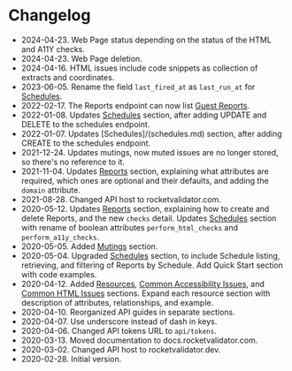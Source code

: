 # Changelog

* 2024-04-23. Web Page status depending on the status of the HTML and A11Y checks.
* 2024-04-23. Web Page deletion.
* 2024-04-16. HTML issues include code snippets as collection of extracts and coordinates.
* 2023-06-05. Rename the field `last_fired_at` as `last_run_at` for [Schedules](schedules.md).
* 2022-02-17. The Reports endpoint can now list [Guest Reports](reports.md#list-your-guest-reports).
* 2022-01-08. Updates [Schedules](schedules.md) section, after adding UPDATE and DELETE to the schedules endpoint.
* 2022-01-07. Updates [Schedules]/(schedules.md) section, after adding CREATE to the schedules endpoint.
* 2021-12-24. Updates mutings, now muted issues are no longer stored, so there's no reference to it.
* 2021-11-04. Updates [Reports](reports.md) section, explaining what attributes are required, which ones are optional and their defaults, and adding the `domain` attribute.
* 2021-08-28. Changed API host to rocketvalidator.com.
* 2020-05-12. Updates [Reports](reports.md) section, explaining how to create and delete Reports, and the new `checks` detail. Updates [Schedules](schedules.md) section with rename of boolean attributes `perform_html_checks` and `perform_a11y_checks`.
* 2020-05-05. Added [Mutings](mutings.md) section.
* 2020-05-04. Upgraded [Schedules](schedules.md) section, to include Schedule listing, retrieving, and filtering of Reports by Schedule. Add Quick Start section with code examples.
* 2020-04-12. Added [Resources](resources.md), [Common Accessibility Issues](common_a11y_issues.md), and [Common HTML Issues](common_html_issues.md) sections. Expand each resource section with description of attributes, relationships, and example.
* 2020-04-10. Reorganized API guides in separate sections.
* 2020-04-07. Use underscore instead of dash in keys.
* 2020-04-06. Changed API tokens URL to `api/tokens`.
* 2020-03-13. Moved documentation to docs.rocketvalidator.com.
* 2020-03-02. Changed API host to rocketvalidator.dev.
* 2020-02-28. Initial version.
